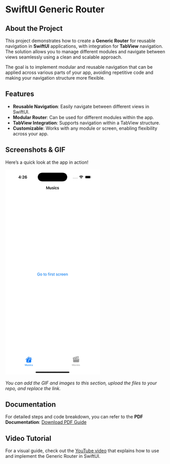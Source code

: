 # **SwiftUI Generic Router**

## About the Project

This project demonstrates how to create a **Generic Router** for reusable navigation in **SwiftUI** applications, with integration for **TabView** navigation. The solution allows you to manage different modules and navigate between views seamlessly using a clean and scalable approach.

The goal is to implement modular and reusable navigation that can be applied across various parts of your app, avoiding repetitive code and making your navigation structure more flexible.

## Features
- **Reusable Navigation**: Easily navigate between different views in SwiftUI.
- **Modular Router**: Can be used for different modules within the app.
- **TabView Integration**: Supports navigation within a TabView structure.
- **Customizable**: Works with any module or screen, enabling flexibility across your app.

## Screenshots & GIF
Here’s a quick look at the app in action!

![Navigation Example](example.gif)

*You can add the GIF and images to this section, upload the files to your repo, and replace the link.*

## Documentation
For detailed steps and code breakdown, you can refer to the **PDF Documentation**:
[Download PDF Guide](GenericRouter.pdf)

## Video Tutorial
For a visual guide, check out the [YouTube video](insert-youtube-link) that explains how to use and implement the Generic Router in SwiftUI.

